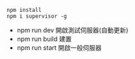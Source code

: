 ```
npm install
npm i supervisor -g
```

- npm run dev 開啟測試伺服器(自動更新)
- npm run build 建置
- npm run start 開啟一般伺服器
